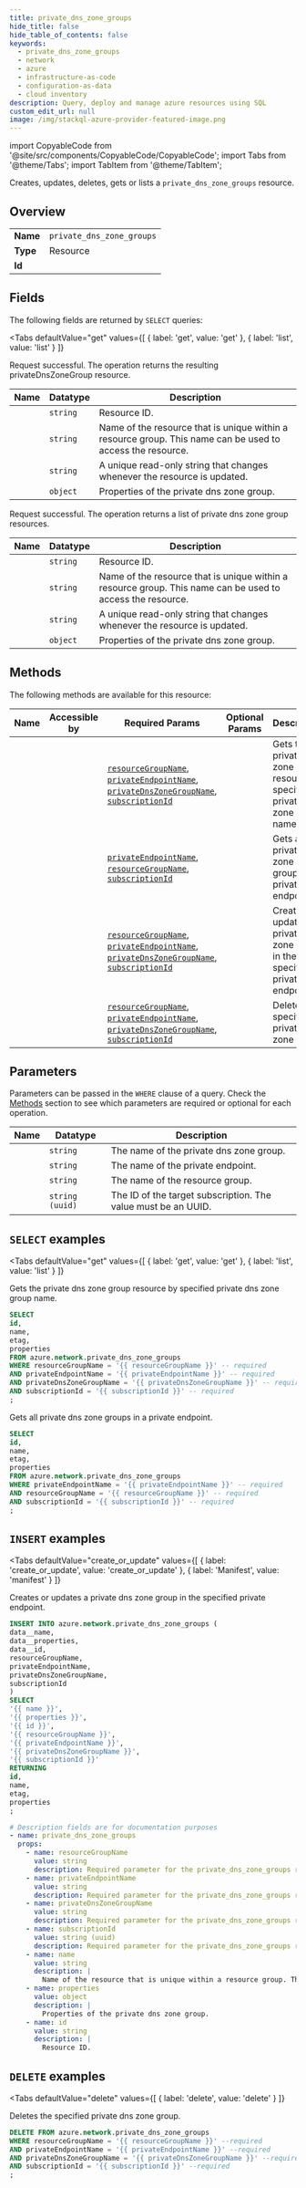```yaml
--- 
title: private_dns_zone_groups
hide_title: false
hide_table_of_contents: false
keywords:
  - private_dns_zone_groups
  - network
  - azure
  - infrastructure-as-code
  - configuration-as-data
  - cloud inventory
description: Query, deploy and manage azure resources using SQL
custom_edit_url: null
image: /img/stackql-azure-provider-featured-image.png
---
```


import CopyableCode from '@site/src/components/CopyableCode/CopyableCode';
import Tabs from '@theme/Tabs';
import TabItem from '@theme/TabItem';

Creates, updates, deletes, gets or lists a <code>private_dns_zone_groups</code> resource.

## Overview
<table><tbody>
<tr><td><b>Name</b></td><td><code>private_dns_zone_groups</code></td></tr>
<tr><td><b>Type</b></td><td>Resource</td></tr>
<tr><td><b>Id</b></td><td><CopyableCode code="azure.network.private_dns_zone_groups" /></td></tr>
</tbody></table>

## Fields

The following fields are returned by `SELECT` queries:

<Tabs
    defaultValue="get"
    values={[
        { label: 'get', value: 'get' },
        { label: 'list', value: 'list' }
    ]}
>
<TabItem value="get">

Request successful. The operation returns the resulting privateDnsZoneGroup resource.

<table>
<thead>
    <tr>
    <th>Name</th>
    <th>Datatype</th>
    <th>Description</th>
    </tr>
</thead>
<tbody>
<tr>
    <td><CopyableCode code="id" /></td>
    <td><code>string</code></td>
    <td>Resource ID.</td>
</tr>
<tr>
    <td><CopyableCode code="name" /></td>
    <td><code>string</code></td>
    <td>Name of the resource that is unique within a resource group. This name can be used to access the resource.</td>
</tr>
<tr>
    <td><CopyableCode code="etag" /></td>
    <td><code>string</code></td>
    <td>A unique read-only string that changes whenever the resource is updated.</td>
</tr>
<tr>
    <td><CopyableCode code="properties" /></td>
    <td><code>object</code></td>
    <td>Properties of the private dns zone group.</td>
</tr>
</tbody>
</table>
</TabItem>
<TabItem value="list">

Request successful. The operation returns a list of private dns zone group resources.

<table>
<thead>
    <tr>
    <th>Name</th>
    <th>Datatype</th>
    <th>Description</th>
    </tr>
</thead>
<tbody>
<tr>
    <td><CopyableCode code="id" /></td>
    <td><code>string</code></td>
    <td>Resource ID.</td>
</tr>
<tr>
    <td><CopyableCode code="name" /></td>
    <td><code>string</code></td>
    <td>Name of the resource that is unique within a resource group. This name can be used to access the resource.</td>
</tr>
<tr>
    <td><CopyableCode code="etag" /></td>
    <td><code>string</code></td>
    <td>A unique read-only string that changes whenever the resource is updated.</td>
</tr>
<tr>
    <td><CopyableCode code="properties" /></td>
    <td><code>object</code></td>
    <td>Properties of the private dns zone group.</td>
</tr>
</tbody>
</table>
</TabItem>
</Tabs>

## Methods

The following methods are available for this resource:

<table>
<thead>
    <tr>
    <th>Name</th>
    <th>Accessible by</th>
    <th>Required Params</th>
    <th>Optional Params</th>
    <th>Description</th>
    </tr>
</thead>
<tbody>
<tr>
    <td><a href="#get"><CopyableCode code="get" /></a></td>
    <td><CopyableCode code="select" /></td>
    <td><a href="#parameter-resourceGroupName"><code>resourceGroupName</code></a>, <a href="#parameter-privateEndpointName"><code>privateEndpointName</code></a>, <a href="#parameter-privateDnsZoneGroupName"><code>privateDnsZoneGroupName</code></a>, <a href="#parameter-subscriptionId"><code>subscriptionId</code></a></td>
    <td></td>
    <td>Gets the private dns zone group resource by specified private dns zone group name.</td>
</tr>
<tr>
    <td><a href="#list"><CopyableCode code="list" /></a></td>
    <td><CopyableCode code="select" /></td>
    <td><a href="#parameter-privateEndpointName"><code>privateEndpointName</code></a>, <a href="#parameter-resourceGroupName"><code>resourceGroupName</code></a>, <a href="#parameter-subscriptionId"><code>subscriptionId</code></a></td>
    <td></td>
    <td>Gets all private dns zone groups in a private endpoint.</td>
</tr>
<tr>
    <td><a href="#create_or_update"><CopyableCode code="create_or_update" /></a></td>
    <td><CopyableCode code="insert" /></td>
    <td><a href="#parameter-resourceGroupName"><code>resourceGroupName</code></a>, <a href="#parameter-privateEndpointName"><code>privateEndpointName</code></a>, <a href="#parameter-privateDnsZoneGroupName"><code>privateDnsZoneGroupName</code></a>, <a href="#parameter-subscriptionId"><code>subscriptionId</code></a></td>
    <td></td>
    <td>Creates or updates a private dns zone group in the specified private endpoint.</td>
</tr>
<tr>
    <td><a href="#delete"><CopyableCode code="delete" /></a></td>
    <td><CopyableCode code="delete" /></td>
    <td><a href="#parameter-resourceGroupName"><code>resourceGroupName</code></a>, <a href="#parameter-privateEndpointName"><code>privateEndpointName</code></a>, <a href="#parameter-privateDnsZoneGroupName"><code>privateDnsZoneGroupName</code></a>, <a href="#parameter-subscriptionId"><code>subscriptionId</code></a></td>
    <td></td>
    <td>Deletes the specified private dns zone group.</td>
</tr>
</tbody>
</table>

## Parameters

Parameters can be passed in the `WHERE` clause of a query. Check the [Methods](#methods) section to see which parameters are required or optional for each operation.

<table>
<thead>
    <tr>
    <th>Name</th>
    <th>Datatype</th>
    <th>Description</th>
    </tr>
</thead>
<tbody>
<tr id="parameter-privateDnsZoneGroupName">
    <td><CopyableCode code="privateDnsZoneGroupName" /></td>
    <td><code>string</code></td>
    <td>The name of the private dns zone group.</td>
</tr>
<tr id="parameter-privateEndpointName">
    <td><CopyableCode code="privateEndpointName" /></td>
    <td><code>string</code></td>
    <td>The name of the private endpoint.</td>
</tr>
<tr id="parameter-resourceGroupName">
    <td><CopyableCode code="resourceGroupName" /></td>
    <td><code>string</code></td>
    <td>The name of the resource group.</td>
</tr>
<tr id="parameter-subscriptionId">
    <td><CopyableCode code="subscriptionId" /></td>
    <td><code>string (uuid)</code></td>
    <td>The ID of the target subscription. The value must be an UUID.</td>
</tr>
</tbody>
</table>

## `SELECT` examples

<Tabs
    defaultValue="get"
    values={[
        { label: 'get', value: 'get' },
        { label: 'list', value: 'list' }
    ]}
>
<TabItem value="get">

Gets the private dns zone group resource by specified private dns zone group name.

```sql
SELECT
id,
name,
etag,
properties
FROM azure.network.private_dns_zone_groups
WHERE resourceGroupName = '{{ resourceGroupName }}' -- required
AND privateEndpointName = '{{ privateEndpointName }}' -- required
AND privateDnsZoneGroupName = '{{ privateDnsZoneGroupName }}' -- required
AND subscriptionId = '{{ subscriptionId }}' -- required
;
```
</TabItem>
<TabItem value="list">

Gets all private dns zone groups in a private endpoint.

```sql
SELECT
id,
name,
etag,
properties
FROM azure.network.private_dns_zone_groups
WHERE privateEndpointName = '{{ privateEndpointName }}' -- required
AND resourceGroupName = '{{ resourceGroupName }}' -- required
AND subscriptionId = '{{ subscriptionId }}' -- required
;
```
</TabItem>
</Tabs>


## `INSERT` examples

<Tabs
    defaultValue="create_or_update"
    values={[
        { label: 'create_or_update', value: 'create_or_update' },
        { label: 'Manifest', value: 'manifest' }
    ]}
>
<TabItem value="create_or_update">

Creates or updates a private dns zone group in the specified private endpoint.

```sql
INSERT INTO azure.network.private_dns_zone_groups (
data__name,
data__properties,
data__id,
resourceGroupName,
privateEndpointName,
privateDnsZoneGroupName,
subscriptionId
)
SELECT 
'{{ name }}',
'{{ properties }}',
'{{ id }}',
'{{ resourceGroupName }}',
'{{ privateEndpointName }}',
'{{ privateDnsZoneGroupName }}',
'{{ subscriptionId }}'
RETURNING
id,
name,
etag,
properties
;
```
</TabItem>
<TabItem value="manifest">

```yaml
# Description fields are for documentation purposes
- name: private_dns_zone_groups
  props:
    - name: resourceGroupName
      value: string
      description: Required parameter for the private_dns_zone_groups resource.
    - name: privateEndpointName
      value: string
      description: Required parameter for the private_dns_zone_groups resource.
    - name: privateDnsZoneGroupName
      value: string
      description: Required parameter for the private_dns_zone_groups resource.
    - name: subscriptionId
      value: string (uuid)
      description: Required parameter for the private_dns_zone_groups resource.
    - name: name
      value: string
      description: |
        Name of the resource that is unique within a resource group. This name can be used to access the resource.
    - name: properties
      value: object
      description: |
        Properties of the private dns zone group.
    - name: id
      value: string
      description: |
        Resource ID.
```
</TabItem>
</Tabs>


## `DELETE` examples

<Tabs
    defaultValue="delete"
    values={[
        { label: 'delete', value: 'delete' }
    ]}
>
<TabItem value="delete">

Deletes the specified private dns zone group.

```sql
DELETE FROM azure.network.private_dns_zone_groups
WHERE resourceGroupName = '{{ resourceGroupName }}' --required
AND privateEndpointName = '{{ privateEndpointName }}' --required
AND privateDnsZoneGroupName = '{{ privateDnsZoneGroupName }}' --required
AND subscriptionId = '{{ subscriptionId }}' --required
;
```
</TabItem>
</Tabs>
